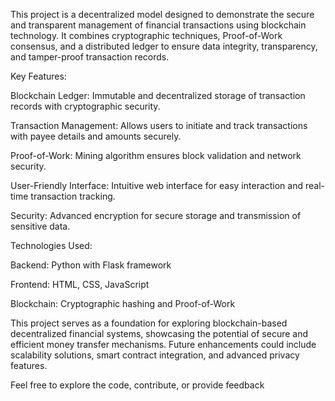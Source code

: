 This project is a decentralized model designed to demonstrate the secure and transparent management of financial transactions using blockchain technology. It combines cryptographic techniques, Proof-of-Work consensus, and a distributed ledger to ensure data integrity, transparency, and tamper-proof transaction records.

Key Features:

Blockchain Ledger: Immutable and decentralized storage of transaction records with cryptographic security.

Transaction Management: Allows users to initiate and track transactions with payee details and amounts securely.

Proof-of-Work: Mining algorithm ensures block validation and network security.

User-Friendly Interface: Intuitive web interface for easy interaction and real-time transaction tracking.

Security: Advanced encryption for secure storage and transmission of sensitive data.

Technologies Used:

Backend: Python with Flask framework

Frontend: HTML, CSS, JavaScript

Blockchain: Cryptographic hashing and Proof-of-Work

This project serves as a foundation for exploring blockchain-based decentralized financial systems, showcasing the potential of secure and efficient money transfer mechanisms. Future enhancements could include scalability solutions, smart contract integration, and advanced privacy features.

Feel free to explore the code, contribute, or provide feedback
